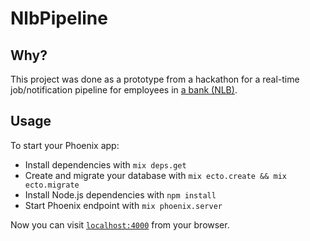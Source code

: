 # NlbPipeline

## Why?

This project was done as a prototype from a hackathon for a real-time job/notification pipeline for employees in [a bank (NLB)](http://www.nlb.mk).

## Usage

To start your Phoenix app:

  * Install dependencies with `mix deps.get`
  * Create and migrate your database with `mix ecto.create && mix ecto.migrate`
  * Install Node.js dependencies with `npm install`
  * Start Phoenix endpoint with `mix phoenix.server`

Now you can visit [`localhost:4000`](http://localhost:4000) from your browser.
